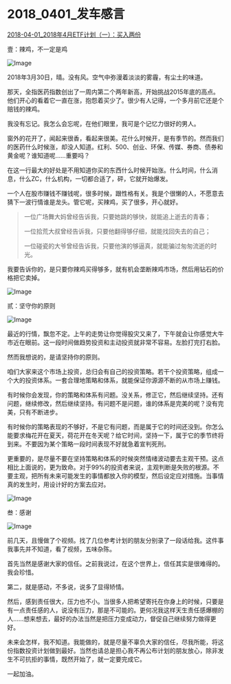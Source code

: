 # 2018_0401_发车感言

[2018-04-01_2018年4月ETF计划（一）：买入两份](https://mp.weixin.qq.com/s?__biz=MzIwMTIzNDMwNA==&mid=2653408778&idx=1&sn=4507397b27552d8f5d82de71c053cf48&chksm=8d226ce5ba55e5f34c5fc0e30d5209b4d5fa925137357401d008a19fc28dba23212efe621f38&scene=27#wechat_redirect)





壹：辣鸡，不一定是鸡



![Image](https://mmbiz.qpic.cn/mmbiz_png/SEPick5M9xjPPfp1fatNvsib327XyqkxIYAZZOibkJS5s4Nyr7aUvrT8ia2ic8lLGbfCiaoPViclEXtxQia63ClhbvZBbA/640?wx_fmt=png&tp=webp&wxfrom=5&wx_lazy=1&wx_co=1)

2018年3月30日，晴。没有风。空气中弥漫着淡淡的雾霾，有尘土的味道。



那天，全指医药指数创出了一周内第二个两年新高，开始挑战2015年底的高点。他们开心的看着它一直在涨，抱怨着买少了。很少有人记得，一个多月前它还是个赔钱的辣鸡。



我没有忘记。我怎么会忘呢，在他们眼里，我可是个记忆力很好的男人。



窗外的花开了，闻起来很香，看起来很美。花什么时候开，是有季节的。然而我们的医药什么时候涨，却没人知道。红利、500、创业、环保、传媒、券商、债券和黄金呢？谁知道呢……重要吗？



在这一行最大的好处是不用知道你买的东西什么时候开始涨。什么时间，什么消息，什么ZC，什么机构，一切都合适了，砰，它就开始爆发。



一个人在股市赚钱不赚钱呢，很多时候，跟性格有关。我是个很懒的人，不愿意去猜下一波行情谁是龙头。管它呢，买辣鸡，买了很多，开心就好。



> 一位广场舞大妈曾经告诉我，只要她跳的够快，就能追上逝去的青春；
>
> 一位拾荒大叔曾经告诉我，只要他翻得够仔细，就能找回失去的自己；
>
> 一位碰瓷的大爷曾经告诉我，只要他演的够逼真，就能骗过匆匆流逝的时光。



我要告诉你的，是只要你辣鸡买得够多，就有机会垄断辣鸡市场，然后用钻石的价格把它卖掉。



![Image](https://mmbiz.qpic.cn/mmbiz_png/SEPick5M9xjPPfp1fatNvsib327XyqkxIYSznE9z5wibT6rFw2znbkEmibX0zY6ZpH1e0sXWrCxHm4PPdg1xjfVZKg/640?wx_fmt=png&tp=webp&wxfrom=5&wx_lazy=1&wx_co=1)











贰：坚守你的原则



![Image](https://mmbiz.qpic.cn/mmbiz_png/SEPick5M9xjPPfp1fatNvsib327XyqkxIYAZZOibkJS5s4Nyr7aUvrT8ia2ic8lLGbfCiaoPViclEXtxQia63ClhbvZBbA/640?wx_fmt=png&tp=webp&wxfrom=5&wx_lazy=1&wx_co=1)

最近的行情，飘忽不定。上午的走势让你觉得股灾又来了，下午就会让你感觉大牛市近在眼前。这一段时间做趋势投资和主动投资就非常不容易。左脸打完打右脸。

 

然而我想说的，是请坚持你的原则。

 

咱们大家来这个市场上投资，总归会有自己的投资策略。若干个投资策略，组成一个大的投资体系。一套合理地策略和体系，就能保证你源源不断的从市场上赚钱。

 

有时候你会发现，你的策略和体系有问题。没关系，修正它，然后继续坚持。还有问题，继续修改，然后继续坚持。有问题不是问题，谁的体系是完美的呢？没有完美，只有不断进步。

 

有时候你的策略表现的不够好，不是它有问题，而是属于它的时间还没到。你怎么能要求梅花开在夏天，荷花开在冬天呢？给它时间，坚持一下，属于它的季节终将到来。不要因为某个策略一段时间表现不好就急着宣判死刑。

 

更重要的，是尽量不要在坚持策略和体系的时候突然情绪波动要去主观干预。这点相比上面说的，更为致命。对于99%的投资者来说，主观判断是失败的根源。不要主观，把所有未来可能发生的事情都放入你的模型，然后设定应对措施。当事情真的发生时，用设计好的方案去应对。



![Image](https://mmbiz.qpic.cn/mmbiz_png/SEPick5M9xjPPfp1fatNvsib327XyqkxIYSznE9z5wibT6rFw2znbkEmibX0zY6ZpH1e0sXWrCxHm4PPdg1xjfVZKg/640?wx_fmt=png&tp=webp&wxfrom=5&wx_lazy=1&wx_co=1)











叁：感谢



![Image](https://mmbiz.qpic.cn/mmbiz_png/SEPick5M9xjPPfp1fatNvsib327XyqkxIYAZZOibkJS5s4Nyr7aUvrT8ia2ic8lLGbfCiaoPViclEXtxQia63ClhbvZBbA/640?wx_fmt=png&tp=webp&wxfrom=5&wx_lazy=1&wx_co=1)

前几天，且慢做了个视频。找了几位参考计划的朋友分别录了一段话给我。这件事我事先并不知道，看了视频，五味杂陈。





 

首先当然是感谢大家的信任。之前我说过，在这个世界上，信任其实是很难得的。我会珍惜。

 

第二，就是感动，不多说，说多了显得矫情。

 

然后，感到责任很大，压力也不小。当很多人把希望寄托在你身上的时候，只要是有一点责任感的人，说没有压力，那是不可能的。更何况我这样天生责任感爆棚的人……想来想去，最好的办法当然是把压力变成动力，督促自己继续努力做得更好。

 

未来会怎样，我不知道。我能做的，就是尽量不辜负大家的信任，尽我所能，将这份指数投资计划做到最好。当然也请总是担心我不再公布计划的朋友放心，除非发生不可抗拒的事情，既然开始了，就一定要完成它。

 

一起加油。